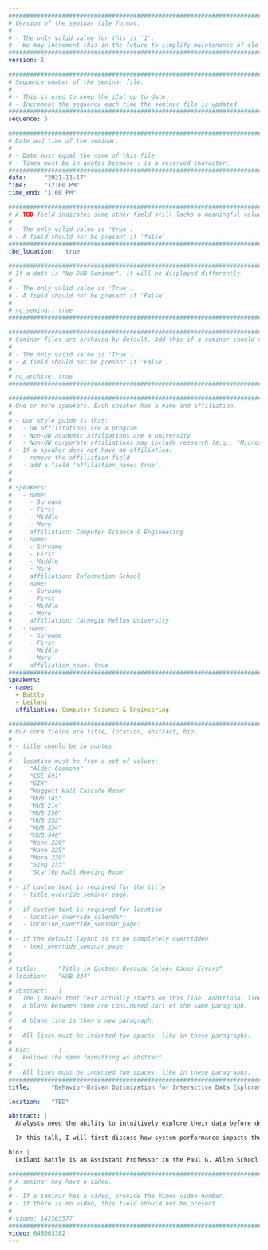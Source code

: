 ```yaml
---
################################################################################
# Version of the seminar file format.
#
# - The only valid value for this is '1'.
# - We may increment this in the future to simplify maintenance of old seminars.
################################################################################
version: 1

################################################################################
# Sequence number of the seminar file.
#
# - This is used to keep the iCal up to date.
# - Increment the sequence each time the seminar file is updated.
################################################################################
sequence: 5

################################################################################
# Date and time of the seminar.
#
# - Date must equal the name of this file.
# - Times must be in quotes because : is a reserved character.
################################################################################
date:     "2021-11-17"
time:     "12:00 PM"
time_end: "1:00 PM"

################################################################################
# A TBD field indicates some other field still lacks a meaningful value.
#
# - The only valid value is 'true'.
# - A field should not be present if 'false'.
################################################################################
tbd_location:   true

################################################################################
# If a date is "No DUB Seminar", it will be displayed differently.
#
# - The only valid value is 'True'.
# - A field should not be present if 'False'.
#
# no_seminar: true
################################################################################

################################################################################
# Seminar files are archived by default. Add this if a seminar should not be.
#
# - The only valid value is 'True'.
# - A field should not be present if 'False'.
#
# no_archive: true
################################################################################

################################################################################
# One or more speakers. Each speaker has a name and affiliation.
#
# - Our style guide is that:
#   - UW affilitations are a program
#   - Non-UW academic affiliations are a university
#   - Non-UW corporate affiliations may include research (e.g., "Microsoft Research")
# - If a speaker does not have an affiliation:
#   - remove the affiliation field
#   - add a field 'affiliation_none: true'.
#
#
# speakers:
#   - name: 
#     - Surname
#     - First
#     - Middle
#     - More
#     affiliation: Computer Science & Engineering 
#   - name: 
#     - Surname
#     - First
#     - Middle
#     - More
#     affiliation: Information School 
#   - name: 
#     - Surname
#     - First
#     - Middle
#     - More
#     affiliation: Carnegie Mellon University 
#   - name:
#     - Surname
#     - First
#     - Middle
#     - More
#     affiliation_none: true
################################################################################
speakers:
- name:
  - Battle
  - Leilani
  affiliation: Computer Science & Engineering

################################################################################
# Our core fields are title, location, abstract, bio.
#
# - title should be in quotes
#
# - location must be from a set of values:
#     "Alder Commons"
#     "CSE 691"
#     "GIX"
#     "Haggett Hall Cascade Room"
#     "HUB 145"
#     "HUB 214"
#     "HUB 250"
#     "HUB 332"
#     "HUB 334"
#     "HUB 340"
#     "Kane 220"
#     "Kane 225"
#     "More 230"
#     "Sieg 233"
#     "StartUp Hall Meeting Room"
#
# - if custom text is required for the title
#   - title_override_seminar_page:
#
# - if custom text is required for location
#   - location_override_calendar:
#   - location_override_seminar_page:
#
# - if the default layout is to be completely overridden
#   - text_override_seminar_page:
#
#
# title:      "Title in Quotes: Because Colons Cause Errors"
# location:   "HUB 334"
#
# abstract:   |
#   The | means that text actually starts on this line. Additional lines without
#   a blank between them are considered part of the same paragraph.
#
#   A blank line is then a new paragraph.
#
#   All lines must be indented two spaces, like in these paragraphs.
#
# bio:        |
#   Follows the same formatting as abstract.
#
#   All lines must be indented two spaces, like in these paragraphs.
################################################################################
title:      "Behavior-Driven Optimization for Interactive Data Exploration"

location:   "TBD"

abstract: |
  Analysts need the ability to intuitively explore their data before deciding how to clean it, model it, and present it to key decision makers. With the abundance of massive datasets in industry and science, analysts also need exploration systems that can process data quickly and efficiently, otherwise these systems will fail to keep pace with a user’s analytic flow. Addressing these challenges requires a deeper understanding of not only how system behavior influences user performance, but also how user behavior influences system performance.

  In this talk, I will first discuss how system performance impacts the way people visually explore large datasets, in particular how system latency encourages user exploration bias. Then I will discuss how we can counteract these effects using behavior-driven optimizations, such as by learning user exploration patterns automatically, and exploiting these patterns to pre-fetch data ahead of users as they explore to reduce system latency. Then I will discuss how I synthesize evaluation methodology from HCI, visualization, and data management into executable benchmarks for testing database management systems under real-time interactive analysis scenarios. Finally, I will discuss my ongoing research to further characterize, optimize, and evaluate interactive data exploration systems to promote more reliable, rigorous, and engaging analyses.

bio: |
  Leilani Battle is an Assistant Professor in the Paul G. Allen School of Computer Science and Engineering at the University of Washington. She was previously an Assistant Professor at the University of Maryland, College Park. Her research spans the areas of data management, HCI, and data visualization. Her research interests focus on developing interactive data-intensive systems that can aid analysts in performing complex data exploration and analysis. Prof. Battle was named one of the [35 Innovators Under 35](https://www.technologyreview.com/innovator/leilani-battle/) by the MIT Technology Review in 2020. She is also an NSF Graduate Research Fellowship Recipient (2012), and her research is currently supported by an Adobe Research Award, a VMWare Early Career Faculty Grant, an [NSF CISE CRII Award (2019-2021)](https://www.nsf.gov/awardsearch/showAward?AWD_ID=1850115), and an [ORAU Ralph E. Powe Junior Faculty Enhancement Award (2019-2020)](https://www.orau.org/university-partnerships/member-grant-programs/powe/index.html). In 2017, she completed a postdoc in the [UW Interactive Data Lab](http://idl.cs.washington.edu/). She holds an MS (2013) and PhD (2017) in Computer Science from MIT, where she was a member of the [MIT Database Group](http://db.csail.mit.edu/), and a BS in Computer Engineering from UW (2011), where she was a member of the [UW Database Group](http://db.cs.washington.edu/).

################################################################################
# A seminar may have a video.
#
# - If a seminar has a video, provide the Vimeo video number.
# - If there is no video, this field should not be present
#
# video: 142303577
################################################################################
video: 648003382
---
```

